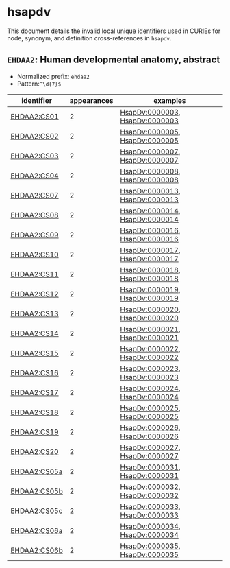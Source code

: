 # hsapdv

This document details the invalid local unique identifiers used in CURIEs
for node, synonym, and definition cross-references in `hsapdv`.


## `EHDAA2`: Human developmental anatomy, abstract

- Normalized prefix: `ehdaa2`
- Pattern:`^\d{7}$`


| identifier                                          |   appearances | examples                                                                                                         |
|-----------------------------------------------------|---------------|------------------------------------------------------------------------------------------------------------------|
| [EHDAA2:CS01](https://bioregistry.io/EHDAA2:CS01)   |             2 | [HsapDv:0000003](https://bioregistry.io/HsapDv:0000003), [HsapDv:0000003](https://bioregistry.io/HsapDv:0000003) |
| [EHDAA2:CS02](https://bioregistry.io/EHDAA2:CS02)   |             2 | [HsapDv:0000005](https://bioregistry.io/HsapDv:0000005), [HsapDv:0000005](https://bioregistry.io/HsapDv:0000005) |
| [EHDAA2:CS03](https://bioregistry.io/EHDAA2:CS03)   |             2 | [HsapDv:0000007](https://bioregistry.io/HsapDv:0000007), [HsapDv:0000007](https://bioregistry.io/HsapDv:0000007) |
| [EHDAA2:CS04](https://bioregistry.io/EHDAA2:CS04)   |             2 | [HsapDv:0000008](https://bioregistry.io/HsapDv:0000008), [HsapDv:0000008](https://bioregistry.io/HsapDv:0000008) |
| [EHDAA2:CS07](https://bioregistry.io/EHDAA2:CS07)   |             2 | [HsapDv:0000013](https://bioregistry.io/HsapDv:0000013), [HsapDv:0000013](https://bioregistry.io/HsapDv:0000013) |
| [EHDAA2:CS08](https://bioregistry.io/EHDAA2:CS08)   |             2 | [HsapDv:0000014](https://bioregistry.io/HsapDv:0000014), [HsapDv:0000014](https://bioregistry.io/HsapDv:0000014) |
| [EHDAA2:CS09](https://bioregistry.io/EHDAA2:CS09)   |             2 | [HsapDv:0000016](https://bioregistry.io/HsapDv:0000016), [HsapDv:0000016](https://bioregistry.io/HsapDv:0000016) |
| [EHDAA2:CS10](https://bioregistry.io/EHDAA2:CS10)   |             2 | [HsapDv:0000017](https://bioregistry.io/HsapDv:0000017), [HsapDv:0000017](https://bioregistry.io/HsapDv:0000017) |
| [EHDAA2:CS11](https://bioregistry.io/EHDAA2:CS11)   |             2 | [HsapDv:0000018](https://bioregistry.io/HsapDv:0000018), [HsapDv:0000018](https://bioregistry.io/HsapDv:0000018) |
| [EHDAA2:CS12](https://bioregistry.io/EHDAA2:CS12)   |             2 | [HsapDv:0000019](https://bioregistry.io/HsapDv:0000019), [HsapDv:0000019](https://bioregistry.io/HsapDv:0000019) |
| [EHDAA2:CS13](https://bioregistry.io/EHDAA2:CS13)   |             2 | [HsapDv:0000020](https://bioregistry.io/HsapDv:0000020), [HsapDv:0000020](https://bioregistry.io/HsapDv:0000020) |
| [EHDAA2:CS14](https://bioregistry.io/EHDAA2:CS14)   |             2 | [HsapDv:0000021](https://bioregistry.io/HsapDv:0000021), [HsapDv:0000021](https://bioregistry.io/HsapDv:0000021) |
| [EHDAA2:CS15](https://bioregistry.io/EHDAA2:CS15)   |             2 | [HsapDv:0000022](https://bioregistry.io/HsapDv:0000022), [HsapDv:0000022](https://bioregistry.io/HsapDv:0000022) |
| [EHDAA2:CS16](https://bioregistry.io/EHDAA2:CS16)   |             2 | [HsapDv:0000023](https://bioregistry.io/HsapDv:0000023), [HsapDv:0000023](https://bioregistry.io/HsapDv:0000023) |
| [EHDAA2:CS17](https://bioregistry.io/EHDAA2:CS17)   |             2 | [HsapDv:0000024](https://bioregistry.io/HsapDv:0000024), [HsapDv:0000024](https://bioregistry.io/HsapDv:0000024) |
| [EHDAA2:CS18](https://bioregistry.io/EHDAA2:CS18)   |             2 | [HsapDv:0000025](https://bioregistry.io/HsapDv:0000025), [HsapDv:0000025](https://bioregistry.io/HsapDv:0000025) |
| [EHDAA2:CS19](https://bioregistry.io/EHDAA2:CS19)   |             2 | [HsapDv:0000026](https://bioregistry.io/HsapDv:0000026), [HsapDv:0000026](https://bioregistry.io/HsapDv:0000026) |
| [EHDAA2:CS20](https://bioregistry.io/EHDAA2:CS20)   |             2 | [HsapDv:0000027](https://bioregistry.io/HsapDv:0000027), [HsapDv:0000027](https://bioregistry.io/HsapDv:0000027) |
| [EHDAA2:CS05a](https://bioregistry.io/EHDAA2:CS05a) |             2 | [HsapDv:0000031](https://bioregistry.io/HsapDv:0000031), [HsapDv:0000031](https://bioregistry.io/HsapDv:0000031) |
| [EHDAA2:CS05b](https://bioregistry.io/EHDAA2:CS05b) |             2 | [HsapDv:0000032](https://bioregistry.io/HsapDv:0000032), [HsapDv:0000032](https://bioregistry.io/HsapDv:0000032) |
| [EHDAA2:CS05c](https://bioregistry.io/EHDAA2:CS05c) |             2 | [HsapDv:0000033](https://bioregistry.io/HsapDv:0000033), [HsapDv:0000033](https://bioregistry.io/HsapDv:0000033) |
| [EHDAA2:CS06a](https://bioregistry.io/EHDAA2:CS06a) |             2 | [HsapDv:0000034](https://bioregistry.io/HsapDv:0000034), [HsapDv:0000034](https://bioregistry.io/HsapDv:0000034) |
| [EHDAA2:CS06b](https://bioregistry.io/EHDAA2:CS06b) |             2 | [HsapDv:0000035](https://bioregistry.io/HsapDv:0000035), [HsapDv:0000035](https://bioregistry.io/HsapDv:0000035) |


